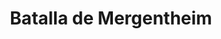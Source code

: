 ﻿---
title: "Batalla de Mergentheim"
permalink: periodes_785.html
layout: periode
dataInici: 1645-05-02
sidebar: periodes
pares:
  - id: 438
    title: "Guerra de los Treinta Años"
    dataInici: "(1618)"
    dataFi: "(1648)"

fills:
jocsPrincipals:
jocsEscenaris:
jocsEpoca:
  - title: "Under the Lily Banners"
    bggId: 17651
    escenari: "Mergentheim"
    dataInici: 
    dataFi: 

jocsEpocaEscenaris:
---
